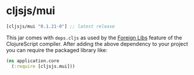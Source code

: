 # cljsjs/mui

[](dependency)
```clojure
[cljsjs/mui "0.1.21-0"] ;; latest release
```
[](/dependency)

This jar comes with `deps.cljs` as used by the [Foreign Libs][flibs] feature
of the ClojureScript compiler. After adding the above dependency to your project
you can require the packaged library like:

```clojure
(ns application.core
  (:require [cljsjs.mui]))
```

[flibs]: https://clojurescript.org/reference/packaging-foreign-deps
